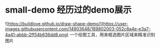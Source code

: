 # small-demo 经历过的demo展示

![https://buildlove.github.io/draw-shape-demo/](https://user-images.githubusercontent.com/14903648/189802003-052c8a4e-e3a7-4a41-abbb-2ff54b636dd8.png)
 一个绘图工具，用来框选图片区域来精准识别图片

